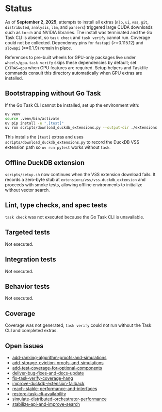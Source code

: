 # Status

As of **September 2, 2025**, attempts to install all extras (`nlp`, `ui`, `vss`,
`git`, `distributed`, `analysis`, `llm`, and `parsers`) triggered large CUDA
downloads such as `torch` and NVIDIA libraries. The install was terminated and
the Go Task CLI is absent, so `task check` and `task verify` cannot run.
Coverage could not be collected. Dependency pins for `fastapi` (>=0.115.12) and
`slowapi` (==0.1.9) remain in place.

References to pre-built wheels for GPU-only packages live under `wheels/gpu`.
`task verify` skips these dependencies by default; set `EXTRAS=gpu` when GPU
features are required. Setup helpers and Taskfile commands consult this
directory automatically when GPU extras are installed.

## Bootstrapping without Go Task

If the Go Task CLI cannot be installed, set up the environment with:

```bash
uv venv
source .venv/bin/activate
uv pip install -e ".[test]"
uv run scripts/download_duckdb_extensions.py --output-dir ./extensions
```

This installs the `[test]` extras and uses
`scripts/download_duckdb_extensions.py` to record the DuckDB VSS extension path
so `uv run pytest` works without `task`.

## Offline DuckDB extension

`scripts/setup.sh` now continues when the VSS extension download fails. It
records a zero-byte stub at `extensions/vss/vss.duckdb_extension` and proceeds
with smoke tests, allowing offline environments to initialize without vector
search.

## Lint, type checks, and spec tests
`task check` was not executed because the Go Task CLI is unavailable.

## Targeted tests
Not executed.

## Integration tests
Not executed.

## Behavior tests
Not executed.

## Coverage
Coverage was not generated; `task verify` could not run without the Task CLI
and completed extras.

## Open issues
- [add-ranking-algorithm-proofs-and-simulations](
  issues/add-ranking-algorithm-proofs-and-simulations.md)
- [add-storage-eviction-proofs-and-simulations](
  issues/add-storage-eviction-proofs-and-simulations.md)
- [add-test-coverage-for-optional-components](
  issues/add-test-coverage-for-optional-components.md)
- [deliver-bug-fixes-and-docs-update](
  issues/deliver-bug-fixes-and-docs-update.md)
- [fix-task-verify-coverage-hang](
  issues/fix-task-verify-coverage-hang.md)
- [improve-duckdb-extension-fallback](
  issues/improve-duckdb-extension-fallback.md)
- [reach-stable-performance-and-interfaces](
  issues/reach-stable-performance-and-interfaces.md)
- [restore-task-cli-availability](
  issues/restore-task-cli-availability.md)
- [simulate-distributed-orchestrator-performance](
  issues/simulate-distributed-orchestrator-performance.md)
- [stabilize-api-and-improve-search](
  issues/stabilize-api-and-improve-search.md)
